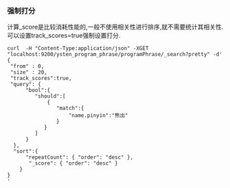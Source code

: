 ### 强制打分
计算_score是比较消耗性能的,一般不使用相关性进行排序,就不需要统计其相关性.可以设置track_scores=true强制设置打分.
```
curl  -H "Content-Type:application/json" -XGET "localhost:9200/ysten_program_phrase/programPhrase/_search?pretty" -d'
{
 "from" : 0, 
 "size" : 20,
 "track_scores":true,
 "query": {
      "bool":{
         "should":[
			 {
				"match":{
					"name.pinyin":"熊出"
				}
			}
         ]
      }
  },
  "sort":{
	  "repeatCount": { "order": "desc" },
	   "_score": { "order": "desc" }
	}
}
'
```